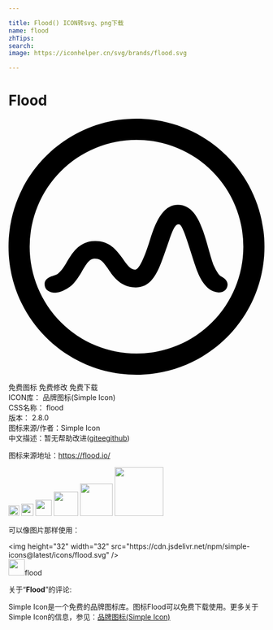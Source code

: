 ```yaml
---

title: Flood() ICON转svg、png下载
name: flood
zhTips: 
search: 
image: https://iconhelper.cn/svg/brands/flood.svg

---
```


# Flood  <small style="font-size: 60%;font-weight: 100"></small>

<div id="svg" class="svg-wrap">
<svg role="img" xmlns="http://www.w3.org/2000/svg" viewBox="0 0 24 24"><title>Flood icon</title><path d="M19.683 16.283c-1.233-.066-1.85-1.533-2.15-2.433-.266-.767-.666-2.117-.966-2.933-.35-.95-.45-1.017-.65-1.017-.417 0-.734 1.183-1.05 2.067-.667 1.833-1.167 3.85-2.934 3.85-1.533 0-2.216-1.184-2.7-1.884-.45-.666-.716-.816-1.133-.816-.533 0-.783.466-1.267 1.283-.283.467-.6.95-.966 1.267-.1.083-.934.733-1.717.633-.45-.067-.767-.333-.767-.783 0-.617.684-.734 1.067-.884.333-.116.733-.716.933-1.05.534-.916 1.217-2.116 2.75-2.116 1.35 0 2 .866 2.5 1.55.45.616.717 1.116 1.234 1.133.433.017 1.033-1.617 1.383-2.75.533-1.733 1.233-3.333 2.633-3.333 1.884 0 2.434 2.633 3.017 4.65.083.3.283.933.333 1.016.267.567.484.934.717 1.05.267.15.7.434.567.934-.084.383-.434.583-.834.566zm-15.366-1.6c.016 0 .016 0 0 0 .016 0 .016 0 0 0zM12 0C5.367 0 0 5.367 0 12s5.367 12 12 12 12-5.367 12-12S18.633 0 12 0zm0 22.017A10.015 10.015 0 011.983 12 10.015 10.015 0 0112 1.983 10.015 10.015 0 0122.017 12 10.015 10.015 0 0112 22.017Z"/></svg>
</div>
<detail full-name='flood'></detail>

<div class="detail-page">
<p>
<span><span class="badge-success badge">免费图标</span> <span class="badge-success badge">免费修改</span>  <span class="badge-success badge">免费下载</span> </span>
<br/>
<span>
ICON库：
<span class="badge-secondary badge">品牌图标(Simple Icon)</span> 
</span>
<br/>
<span>
CSS名称：
<span class="badge-secondary badge">flood</span> 
</span>

<br/>
<span>
版本：
<span class="badge-secondary badge">2.8.0</span> 
</span>
<br/>
<span>图标来源/作者：<span class="badge-light badge">Simple Icon</span></span> 
<br/>
<span class="zh-detail">中文描述：暂无<span class="help-link"><span>帮助改进</span>(<a href="https://gitee.com/liuwave/icon-helper/edit/master/json/brands/flood.json" target="_blank" rel="noopener noreferrer">gitee</a><a href="https://github.com/liuwave/icon-helper/edit/master/json/brands/flood.json" target="_blank" rel="noopener noreferrer">github</a></span>)</span><br/>
</p>
</div><div class="description description alert alert-light"><p>图标来源地址：<a href="https://flood.io/" target="_blank" rel="noopener noreferrer">https://flood.io/</a></p></div>
<div class="alert alert-dark">
<img height="21" width="21" src="https://cdn.jsdelivr.net/npm/simple-icons@latest/icons/flood.svg" />
<img height="24" width="24" src="https://cdn.jsdelivr.net/npm/simple-icons@latest/icons/flood.svg" />
<img height="32" width="32" src="https://cdn.jsdelivr.net/npm/simple-icons@latest/icons/flood.svg" />
<img height="48" width="48" src="https://cdn.jsdelivr.net/npm/simple-icons@latest/icons/flood.svg" />
<img height="64" width="64" src="https://cdn.jsdelivr.net/npm/simple-icons@latest/icons/flood.svg" />
<img height="96" width="96" src="https://cdn.jsdelivr.net/npm/simple-icons@latest/icons/flood.svg" />

</div>
<div>
  <p>可以像图片那样使用：    
  </p>
  <div class="alert alert-primary" style="font-size: 14px">
    &lt;img height="32" width="32" src="https://cdn.jsdelivr.net/npm/simple-icons@latest/icons/flood.svg" /&gt;
    <copy-btn content='<img height="32" width="32" src="https://cdn.jsdelivr.net/npm/simple-icons@latest/icons/flood.svg" />'></copy-btn>
  </div>
  <div class="alert alert-secondary">
    <img height="32" width="32" src="https://cdn.jsdelivr.net/npm/simple-icons@latest/icons/flood.svg" />flood
    <copy-btn content="flood" btn-title="复制图标名称"></copy-btn>
  </div>
</div>
<div class="icon-detail__container">
<p>关于“<b>Flood</b>”的评论:</p>
</div>
<Vssue title="关于“Flood”的评论" />
<div><p>Simple Icon是一个免费的品牌图标库。图标Flood可以免费下载使用。更多关于  Simple Icon的信息，参见：<a target="_blank" href="https://iconhelper.cn/brands.html">品牌图标(Simple Icon)</a>
</p></div>
